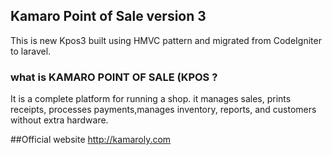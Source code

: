 ## Kamaro Point of Sale version 3

This is new Kpos3 built  using HMVC pattern and migrated from CodeIgniter to laravel. 


### what is KAMARO POINT OF SALE (KPOS ?
 It is a complete platform for running a shop. it manages sales, prints receipts, processes payments,manages inventory, reports, and customers without extra hardware. 

 ##Official website
 http://kamaroly.com
